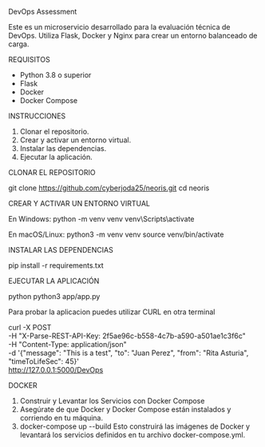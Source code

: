 DevOps Assessment

Este es un microservicio desarrollado para la evaluación técnica de DevOps. Utiliza Flask, Docker y Nginx para crear un entorno balanceado de carga.

REQUISITOS

- Python 3.8 o superior
- Flask
- Docker
- Docker Compose

INSTRUCCIONES

1. Clonar el repositorio.
2. Crear y activar un entorno virtual.
3. Instalar las dependencias.
4. Ejecutar la aplicación.

CLONAR EL REPOSITORIO

git clone https://github.com/cyberjoda25/neoris.git
cd neoris

CREAR Y ACTIVAR UN ENTORNO VIRTUAL

En Windows:
    python -m venv venv
    venv\Scripts\activate

En macOS/Linux:
    python3 -m venv venv
    source venv/bin/activate

INSTALAR LAS DEPENDENCIAS

pip install -r requirements.txt

EJECUTAR LA APLICACIÓN

python python3 app/app.py

Para probar la aplicacion puedes utilizar CURL en otra terminal

curl -X POST \
-H "X-Parse-REST-API-Key: 2f5ae96c-b558-4c7b-a590-a501ae1c3f6c" \
-H "Content-Type: application/json" \
-d '{"message": "This is a test", "to": "Juan Perez", "from": "Rita Asturia", "timeToLifeSec": 45}' \
http://127.0.0.1:5000/DevOps


DOCKER

1) Construir y Levantar los Servicios con Docker Compose
2) Asegúrate de que Docker y Docker Compose están instalados y corriendo en tu máquina.
3) docker-compose up --build
Esto construirá las imágenes de Docker y levantará los servicios definidos en tu archivo docker-compose.yml.
